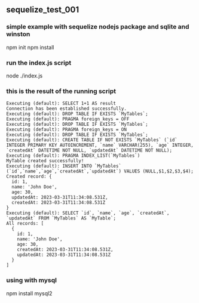 ## sequelize_test_001

### simple example with sequelize nodejs package and sqlite and winston
npm init 
npm install

### run the index.js script
node ./index.js

### this is the result of the running script
```node ./index.js                    
Executing (default): SELECT 1+1 AS result
Connection has been established successfully.
Executing (default): DROP TABLE IF EXISTS `MyTables`;
Executing (default): PRAGMA foreign_keys = OFF
Executing (default): DROP TABLE IF EXISTS `MyTables`;
Executing (default): PRAGMA foreign_keys = ON
Executing (default): DROP TABLE IF EXISTS `MyTables`;
Executing (default): CREATE TABLE IF NOT EXISTS `MyTables` (`id` INTEGER PRIMARY KEY AUTOINCREMENT, `name` VARCHAR(255), `age` INTEGER, `createdAt` DATETIME NOT NULL, `updatedAt` DATETIME NOT NULL);
Executing (default): PRAGMA INDEX_LIST(`MyTables`)
MyTable created successfully!
Executing (default): INSERT INTO `MyTables` (`id`,`name`,`age`,`createdAt`,`updatedAt`) VALUES (NULL,$1,$2,$3,$4);
Created record: {
  id: 1,
  name: 'John Doe',
  age: 30,
  updatedAt: 2023-03-31T11:34:08.531Z,
  createdAt: 2023-03-31T11:34:08.531Z
}
Executing (default): SELECT `id`, `name`, `age`, `createdAt`, `updatedAt` FROM `MyTables` AS `MyTable`;
All records: [
  {
    id: 1,
    name: 'John Doe',
    age: 30,
    createdAt: 2023-03-31T11:34:08.531Z,
    updatedAt: 2023-03-31T11:34:08.531Z
  }
]
```

### using with mysql 
npm install mysql2  
